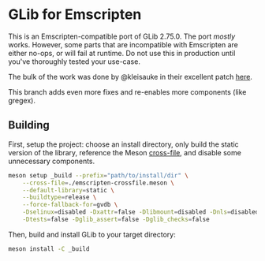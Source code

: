 # GLib for Emscripten

This is an Emscripten-compatible port of GLib 2.75.0. The port *mostly* works. However, some parts
that are incompatible with Emscripten are either no-ops, or will fail at runtime. Do not use this in
production until you've thoroughly tested your use-case.

The bulk of the work was done by @kleisauke in their excellent patch
[here](https://gist.github.com/kleisauke/acfa1c09522705efa5eb0541d2d00887).

This branch adds even more fixes and re-enables more components (like gregex).

## Building

First, setup the project: choose an install directory, only build the static version of the library,
reference the Meson [cross-file](emscripten-crossfile.meson), and disable some unnecessary
components.

```sh
meson setup _build --prefix="path/to/install/dir" \
    --cross-file=./emscripten-crossfile.meson \
    --default-library=static \
    --buildtype=release \
    --force-fallback-for=gvdb \
    -Dselinux=disabled -Dxattr=false -Dlibmount=disabled -Dnls=disabled \
    -Dtests=false -Dglib_assert=false -Dglib_checks=false
```

Then, build and install GLib to your target directory:

```sh
meson install -C _build
```
